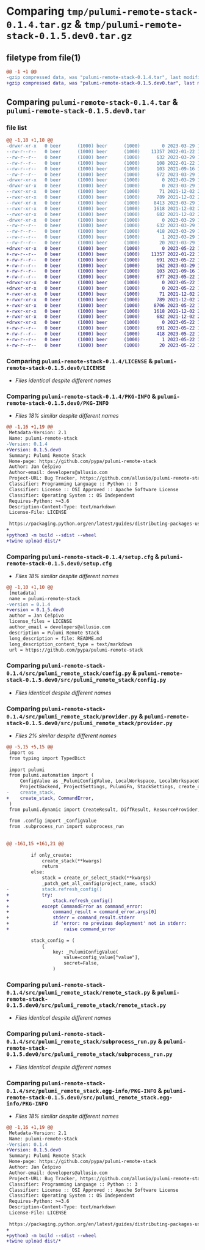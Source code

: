 # Comparing `tmp/pulumi-remote-stack-0.1.4.tar.gz` & `tmp/pulumi-remote-stack-0.1.5.dev0.tar.gz`

## filetype from file(1)

```diff
@@ -1 +1 @@
-gzip compressed data, was "pulumi-remote-stack-0.1.4.tar", last modified: Wed Mar 29 19:18:13 2023, max compression
+gzip compressed data, was "pulumi-remote-stack-0.1.5.dev0.tar", last modified: Mon May 22 14:07:18 2023, max compression
```

## Comparing `pulumi-remote-stack-0.1.4.tar` & `pulumi-remote-stack-0.1.5.dev0.tar`

### file list

```diff
@@ -1,18 +1,18 @@
-drwxr-xr-x   0 beer      (1000) beer      (1000)        0 2023-03-29 19:18:13.336186 pulumi-remote-stack-0.1.4/
--rw-r--r--   0 beer      (1000) beer      (1000)    11357 2022-01-22 19:07:45.000000 pulumi-remote-stack-0.1.4/LICENSE
--rw-r--r--   0 beer      (1000) beer      (1000)      632 2023-03-29 19:18:13.336186 pulumi-remote-stack-0.1.4/PKG-INFO
--rw-r--r--   0 beer      (1000) beer      (1000)      108 2022-01-22 18:59:42.000000 pulumi-remote-stack-0.1.4/README.md
--rw-r--r--   0 beer      (1000) beer      (1000)      103 2021-09-16 16:49:56.000000 pulumi-remote-stack-0.1.4/pyproject.toml
--rw-r--r--   0 beer      (1000) beer      (1000)      672 2023-03-29 19:18:13.336186 pulumi-remote-stack-0.1.4/setup.cfg
-drwxr-xr-x   0 beer      (1000) beer      (1000)        0 2023-03-29 19:18:13.336186 pulumi-remote-stack-0.1.4/src/
-drwxr-xr-x   0 beer      (1000) beer      (1000)        0 2023-03-29 19:18:13.336186 pulumi-remote-stack-0.1.4/src/pulumi_remote_stack/
--rwxr-xr-x   0 beer      (1000) beer      (1000)       71 2021-12-02 20:02:07.000000 pulumi-remote-stack-0.1.4/src/pulumi_remote_stack/__init__.py
--rwxr-xr-x   0 beer      (1000) beer      (1000)      789 2021-12-02 20:02:07.000000 pulumi-remote-stack-0.1.4/src/pulumi_remote_stack/config.py
--rwxr-xr-x   0 beer      (1000) beer      (1000)     8413 2023-03-29 19:16:52.000000 pulumi-remote-stack-0.1.4/src/pulumi_remote_stack/provider.py
--rwxr-xr-x   0 beer      (1000) beer      (1000)     1618 2021-12-02 20:02:07.000000 pulumi-remote-stack-0.1.4/src/pulumi_remote_stack/remote_stack.py
--rwxr-xr-x   0 beer      (1000) beer      (1000)      682 2021-12-02 20:02:07.000000 pulumi-remote-stack-0.1.4/src/pulumi_remote_stack/subprocess_run.py
-drwxr-xr-x   0 beer      (1000) beer      (1000)        0 2023-03-29 19:18:13.336186 pulumi-remote-stack-0.1.4/src/pulumi_remote_stack.egg-info/
--rw-r--r--   0 beer      (1000) beer      (1000)      632 2023-03-29 19:18:13.000000 pulumi-remote-stack-0.1.4/src/pulumi_remote_stack.egg-info/PKG-INFO
--rw-r--r--   0 beer      (1000) beer      (1000)      418 2023-03-29 19:18:13.000000 pulumi-remote-stack-0.1.4/src/pulumi_remote_stack.egg-info/SOURCES.txt
--rw-r--r--   0 beer      (1000) beer      (1000)        1 2023-03-29 19:18:13.000000 pulumi-remote-stack-0.1.4/src/pulumi_remote_stack.egg-info/dependency_links.txt
--rw-r--r--   0 beer      (1000) beer      (1000)       20 2023-03-29 19:18:13.000000 pulumi-remote-stack-0.1.4/src/pulumi_remote_stack.egg-info/top_level.txt
+drwxr-xr-x   0 beer      (1000) beer      (1000)        0 2023-05-22 14:07:18.405510 pulumi-remote-stack-0.1.5.dev0/
+-rw-r--r--   0 beer      (1000) beer      (1000)    11357 2022-01-22 19:07:45.000000 pulumi-remote-stack-0.1.5.dev0/LICENSE
+-rw-r--r--   0 beer      (1000) beer      (1000)      691 2023-05-22 14:07:18.405510 pulumi-remote-stack-0.1.5.dev0/PKG-INFO
+-rw-r--r--   0 beer      (1000) beer      (1000)      162 2023-03-29 19:19:03.000000 pulumi-remote-stack-0.1.5.dev0/README.md
+-rw-r--r--   0 beer      (1000) beer      (1000)      103 2021-09-16 16:49:56.000000 pulumi-remote-stack-0.1.5.dev0/pyproject.toml
+-rw-r--r--   0 beer      (1000) beer      (1000)      677 2023-05-22 14:07:18.405510 pulumi-remote-stack-0.1.5.dev0/setup.cfg
+drwxr-xr-x   0 beer      (1000) beer      (1000)        0 2023-05-22 14:07:18.402176 pulumi-remote-stack-0.1.5.dev0/src/
+drwxr-xr-x   0 beer      (1000) beer      (1000)        0 2023-05-22 14:07:18.402176 pulumi-remote-stack-0.1.5.dev0/src/pulumi_remote_stack/
+-rwxr-xr-x   0 beer      (1000) beer      (1000)       71 2021-12-02 20:02:07.000000 pulumi-remote-stack-0.1.5.dev0/src/pulumi_remote_stack/__init__.py
+-rwxr-xr-x   0 beer      (1000) beer      (1000)      789 2021-12-02 20:02:07.000000 pulumi-remote-stack-0.1.5.dev0/src/pulumi_remote_stack/config.py
+-rwxr-xr-x   0 beer      (1000) beer      (1000)     8706 2023-05-22 14:04:38.000000 pulumi-remote-stack-0.1.5.dev0/src/pulumi_remote_stack/provider.py
+-rwxr-xr-x   0 beer      (1000) beer      (1000)     1618 2021-12-02 20:02:07.000000 pulumi-remote-stack-0.1.5.dev0/src/pulumi_remote_stack/remote_stack.py
+-rwxr-xr-x   0 beer      (1000) beer      (1000)      682 2021-12-02 20:02:07.000000 pulumi-remote-stack-0.1.5.dev0/src/pulumi_remote_stack/subprocess_run.py
+drwxr-xr-x   0 beer      (1000) beer      (1000)        0 2023-05-22 14:07:18.405510 pulumi-remote-stack-0.1.5.dev0/src/pulumi_remote_stack.egg-info/
+-rw-r--r--   0 beer      (1000) beer      (1000)      691 2023-05-22 14:07:18.000000 pulumi-remote-stack-0.1.5.dev0/src/pulumi_remote_stack.egg-info/PKG-INFO
+-rw-r--r--   0 beer      (1000) beer      (1000)      418 2023-05-22 14:07:18.000000 pulumi-remote-stack-0.1.5.dev0/src/pulumi_remote_stack.egg-info/SOURCES.txt
+-rw-r--r--   0 beer      (1000) beer      (1000)        1 2023-05-22 14:07:18.000000 pulumi-remote-stack-0.1.5.dev0/src/pulumi_remote_stack.egg-info/dependency_links.txt
+-rw-r--r--   0 beer      (1000) beer      (1000)       20 2023-05-22 14:07:18.000000 pulumi-remote-stack-0.1.5.dev0/src/pulumi_remote_stack.egg-info/top_level.txt
```

### Comparing `pulumi-remote-stack-0.1.4/LICENSE` & `pulumi-remote-stack-0.1.5.dev0/LICENSE`

 * *Files identical despite different names*

### Comparing `pulumi-remote-stack-0.1.4/PKG-INFO` & `pulumi-remote-stack-0.1.5.dev0/PKG-INFO`

 * *Files 18% similar despite different names*

```diff
@@ -1,16 +1,19 @@
 Metadata-Version: 2.1
 Name: pulumi-remote-stack
-Version: 0.1.4
+Version: 0.1.5.dev0
 Summary: Pulumi Remote Stack
 Home-page: https://github.com/pypa/pulumi-remote-stack
 Author: Jan Češpivo
 Author-email: developers@allusio.com
 Project-URL: Bug Tracker, https://github.com/allusio/pulumi-remote-stack
 Classifier: Programming Language :: Python :: 3
 Classifier: License :: OSI Approved :: Apache Software License
 Classifier: Operating System :: OS Independent
 Requires-Python: >=3.6
 Description-Content-Type: text/markdown
 License-File: LICENSE
 
 https://packaging.python.org/en/latest/guides/distributing-packages-using-setuptools/#packaging-your-project
+
+python3 -m build --sdist --wheel
+twine upload dist/*
```

### Comparing `pulumi-remote-stack-0.1.4/setup.cfg` & `pulumi-remote-stack-0.1.5.dev0/setup.cfg`

 * *Files 18% similar despite different names*

```diff
@@ -1,10 +1,10 @@
 [metadata]
 name = pulumi-remote-stack
-version = 0.1.4
+version = 0.1.5.dev0
 author = Jan Češpivo
 license_files = LICENSE
 author_email = developers@allusio.com
 description = Pulumi Remote Stack
 long_description = file: README.md
 long_description_content_type = text/markdown
 url = https://github.com/pypa/pulumi-remote-stack
```

### Comparing `pulumi-remote-stack-0.1.4/src/pulumi_remote_stack/config.py` & `pulumi-remote-stack-0.1.5.dev0/src/pulumi_remote_stack/config.py`

 * *Files identical despite different names*

### Comparing `pulumi-remote-stack-0.1.4/src/pulumi_remote_stack/provider.py` & `pulumi-remote-stack-0.1.5.dev0/src/pulumi_remote_stack/provider.py`

 * *Files 2% similar despite different names*

```diff
@@ -5,15 +5,15 @@
 import os
 from typing import TypedDict
 
 import pulumi
 from pulumi.automation import (
     ConfigValue as _PulumiConfigValue, LocalWorkspace, LocalWorkspaceOptions,
     ProjectBackend, ProjectSettings, PulumiFn, StackSettings, create_or_select_stack,
-    create_stack,
+    create_stack, CommandError,
 )
 from pulumi.dynamic import CreateResult, DiffResult, ResourceProvider, UpdateResult
 
 from .config import _ConfigValue
 from .subprocess_run import subprocess_run
 
 
@@ -161,15 +161,21 @@
 
         if only_create:
             create_stack(**kwargs)
             return
         else:
             stack = create_or_select_stack(**kwargs)
             _patch_get_all_config(project_name, stack)
-            stack.refresh_config()
+            try:
+                stack.refresh_config()
+            except CommandError as command_error:
+                command_result = command_error.args[0]
+                stderr = command_result.stderr
+                if 'error: no previous deployment' not in stderr:
+                    raise command_error
 
         stack_config = (
             {
                 key: _PulumiConfigValue(
                     value=config_value["value"],
                     secret=False,
                 )
```

### Comparing `pulumi-remote-stack-0.1.4/src/pulumi_remote_stack/remote_stack.py` & `pulumi-remote-stack-0.1.5.dev0/src/pulumi_remote_stack/remote_stack.py`

 * *Files identical despite different names*

### Comparing `pulumi-remote-stack-0.1.4/src/pulumi_remote_stack/subprocess_run.py` & `pulumi-remote-stack-0.1.5.dev0/src/pulumi_remote_stack/subprocess_run.py`

 * *Files identical despite different names*

### Comparing `pulumi-remote-stack-0.1.4/src/pulumi_remote_stack.egg-info/PKG-INFO` & `pulumi-remote-stack-0.1.5.dev0/src/pulumi_remote_stack.egg-info/PKG-INFO`

 * *Files 18% similar despite different names*

```diff
@@ -1,16 +1,19 @@
 Metadata-Version: 2.1
 Name: pulumi-remote-stack
-Version: 0.1.4
+Version: 0.1.5.dev0
 Summary: Pulumi Remote Stack
 Home-page: https://github.com/pypa/pulumi-remote-stack
 Author: Jan Češpivo
 Author-email: developers@allusio.com
 Project-URL: Bug Tracker, https://github.com/allusio/pulumi-remote-stack
 Classifier: Programming Language :: Python :: 3
 Classifier: License :: OSI Approved :: Apache Software License
 Classifier: Operating System :: OS Independent
 Requires-Python: >=3.6
 Description-Content-Type: text/markdown
 License-File: LICENSE
 
 https://packaging.python.org/en/latest/guides/distributing-packages-using-setuptools/#packaging-your-project
+
+python3 -m build --sdist --wheel
+twine upload dist/*
```


